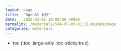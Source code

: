 ```yaml
---
layout: page
title:  "OpenAI 활용"
date:   2025-03-01 10:00:00 +0900
permalink: /materials/S04-05-03-01_01-OpenaiUsage
categories: materials
---
```

* toc
{:toc .large-only .toc-sticky:true}

